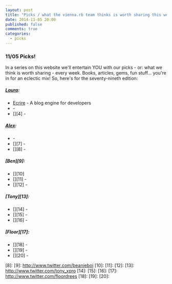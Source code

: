 ```yaml
---
layout: post
title: "Picks / what the vienna.rb team thinks is worth sharing this week"
date: 2014-11-05 20:00
published: false
comments: true
categories:
  - picks
---
```


### 11/05 Picks!

In a series on this website we'll entertain YOU with our picks - or: what we think is worth sharing - every week.
Books, articles, gems, fun stuff... you're in for an eclectic mix! So, here's for the seventy-nineth edition:

##### [Laura][1]:
  - [Ecrire][2] - A blog engine for developers
  - [][3] -
  - [][4] -

##### [Alex][5]:
  - [][6] -
  - [][7] -
  - [][8] -

##### [Ben][9]:
  - [][10]
  - [][11] -
  - [][12] -

##### [Tony][13]:
  - [][14] -
  - [][15] -
  - [][16] -

##### [Floor][17]:
  - [][18] -
  - [][19] -
  - [][20] -

[1]: http://www.twitter.com/alicetragedy
[2]: https://github.com/pothibo/ecrire
[3]: 
[4]:
[5]: http://www.twitter.com/alexandertacho
[6]:
[7]:
[8]:
[9]: http://www.twitter.com/beanieboi
[10]:
[11]:
[12]:
[13]: http://www.twitter.com/tony_xpro
[14]:
[15]:
[16]:
[17]: http://www.twitter.com/floordrees
[18]:
[19]:
[20]:
